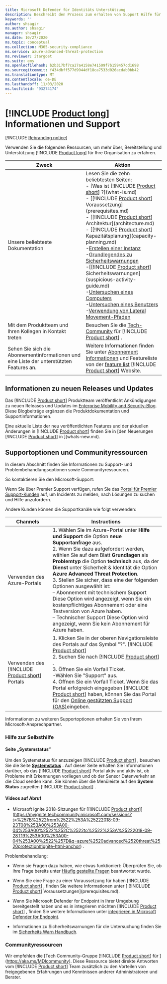```yaml
---
title: Microsoft Defender für Identitäts Unterstützung
description: Beschreibt den Prozess zum erhalten von Support Hilfe für Microsoft Defender für Identity.
keywords: ''
author: shsagir
ms.author: shsagir
manager: shsagir
ms.date: 10/27/2020
ms.topic: conceptual
ms.collection: M365-security-compliance
ms.service: azure-advanced-threat-protection
ms.reviewer: itargoet
ms.suite: ems
ms.openlocfilehash: b2b317bf7ca27a4158e741509f7b159457cd1698
ms.sourcegitcommit: f434dbff577d9944df18ca7533d026acdab0bb42
ms.translationtype: MT
ms.contentlocale: de-DE
ms.lasthandoff: 11/03/2020
ms.locfileid: "93274174"
---
```

# <a name="product-long-information-and-support"></a>[!INCLUDE [Product long](includes/product-long.md)] Informationen und Support

[!INCLUDE [Rebranding notice](includes/rebranding.md)]

Verwenden Sie die folgenden Ressourcen, um mehr über, Bereitstellung und Unterstützung [!INCLUDE [Product long](includes/product-long.md)] für Ihre Organisation zu erfahren.

|Zweck|Aktion|
|----|----|
|Unsere beliebteste Dokumentation|Lesen Sie die zehn beliebtesten Seiten:<br>- [Was ist [!INCLUDE [Product short](includes/product-short.md)] ?](what-is.md)<br>- [[!INCLUDE [Product short](includes/product-short.md)] Voraussetzung](prerequisites.md)<br>- [[!INCLUDE [Product short](includes/product-short.md)] Architektur](architecture.md)<br>- [[!INCLUDE [Product short](includes/product-short.md)] Kapazitätsplanung](capacity-planning.md)<br>-[Erstellen einer Instanz](install-step1.md)<br>-[Grundlegendes zu Sicherheitswarnungen](understanding-security-alerts.md)<br>-[[!INCLUDE [Product short](includes/product-short.md)] Sicherheitswarnungen](suspicious-activity-guide.md)<br>-[Untersuchen eines Computers](investigate-a-computer.md)<br>-[Untersuchen eines Benutzers](investigate-a-user.md)<br>-[Verwendung von Lateral Movement-Pfaden](investigate-lateral-movement-path.md)
|Mit dem Produktteam und Ihren Kollegen in Kontakt treten|Besuchen Sie die [Tech-Community](https://techcommunity.microsoft.com/t5/Azure-Advanced-Threat-Protection/bd-p/AzureAdvancedThreatProtection) für [!INCLUDE [Product short](includes/product-short.md)] .|
|Sehen Sie sich die Abonnementinformationen und eine Liste der unterstützten Features an.|Weitere Informationen finden Sie unter [Abonnement Informationen](https://www.microsoft.com/cloud-platform/azure-information-protection-pricing) und Featureliste von der [feature list](https://www.microsoft.com/cloud-platform/azure-information-protection-features) [!INCLUDE [Product short](includes/product-short.md)] Website.|

## <a name="information-about-new-releases-and-updates"></a>Informationen zu neuen Releases und Updates

Das [!INCLUDE [Product short](includes/product-short.md)] Produktteam veröffentlicht Ankündigungen zu neuen Releases und Updates im [Enterprise Mobility and Security-Blog](https://cloudblogs.microsoft.com/enterprisemobility/author/microsoft-advanced-threat-analytics-team/). Diese Blogbeiträge ergänzen die Produktdokumentation und Supportinformationen.

Eine aktuelle Liste der neu veröffentlichten Features und der aktuellen Änderungen in [!INCLUDE [Product short](includes/product-short.md)] finden Sie in [den Neuerungen [!INCLUDE [Product short](includes/product-short.md)] in ](whats-new.md).

## <a name="support-options-and-community-resources"></a>Supportoptionen und Communityressourcen

In diesem Abschnitt finden Sie Informationen zu Support- und Problembehandlungsoptionen sowie Communityressourcen.

So kontaktieren Sie den Microsoft-Support:

Wenn Sie über Premier Support verfügen, rufen Sie das [Portal für Premier Support-Kunden](https://premier.microsoft.com/) auf, um Incidents zu melden, nach Lösungen zu suchen und Hilfe anzufordern.

Andere Kunden können die Supportkanäle wie folgt verwenden:

| Channels|Instructions|
|------|-----|
|Verwenden des Azure-Portals|1. Wählen Sie im Azure-Portal unter **Hilfe und Support** die Option **neue Supportanfrage** aus. <br>2. Wenn Sie dazu aufgefordert werden, wählen Sie auf dem Blatt **Grundlagen** als **Problemtyp** die Option **technisch** aus, da der **Dienst** unter Sicherheit & Identität die Option **Azure Advanced Threat Protection**. <br>3. Stellen Sie sicher, dass eine der folgenden Optionen ausgewählt ist:<br>– Abonnement mit technischem Support Diese Option wird angezeigt, wenn Sie ein kostenpflichtiges Abonnement oder eine Testversion von Azure haben.<br>– Technischer Support Diese Option wird angezeigt, wenn Sie kein Abonnement für Azure haben.|
|Verwenden des [!INCLUDE [Product short](includes/product-short.md)] Portals| 1. Klicken Sie in der oberen Navigationsleiste des Portals auf das Symbol "?". [!INCLUDE [Product short](includes/product-short.md)]<br>2. Suchen Sie nach [!INCLUDE [Product short](includes/product-short.md)] .<br>3. Öffnen Sie ein Vorfall Ticket.<br>-Wählen Sie "Support" aus.<br>4. Öffnen Sie ein Vorfall Ticket. Wenn Sie das Portal erfolgreich eingegeben [!INCLUDE [Product short](includes/product-short.md)] haben, können Sie das Portal für den [Online gestützten Support (OAS)](https://support.microsoft.com/assistedsupportproducts)eingeben. |

Informationen zu weiteren Supportoptionen erhalten Sie von Ihrem Microsoft-Ansprechpartner.

### <a name="self-help"></a>Hilfe zur Selbsthilfe

#### <a name="system-status-page"></a>Seite „Systemstatus“

Um den Systemstatus für anzuzeigen [!INCLUDE [Product short](includes/product-short.md)] , besuchen Sie die Seite [**Systemstatus**](https://health.atp.azure.com/) . Auf dieser Seite erhalten Sie Informationen darüber, ob das [!INCLUDE [Product short](includes/product-short.md)] Portal aktiv und aktiv ist, ob Probleme mit Erkennungen vorliegen und ob der Sensor Datenverkehr an die Cloud senden kann. Sie können über die Menüleiste auf den **System Status** zugreifen [!INCLUDE [Product short](includes/product-short.md)] .

#### <a name="on-demand-videos"></a>Videos auf Abruf

- Microsoft Ignite 2018-Sitzungen für [[!INCLUDE [Product short](includes/product-short.md)]](https://myignite.techcommunity.microsoft.com/sessions?t=%257B%2522from%2522%253A%25222018-09-23T08%253A00%253A00-04%253A00%2522%252C%2522to%2522%253A%25222018-09-28T19%253A00%253A00-04%253A00%2522%257D&q=azure%2520advanced%2520threat%2520protection#ignite-html-anchor) .

Problembehandlung:

- Wenn sie Fragen dazu haben, wie etwas funktioniert: Überprüfen Sie, ob Ihre Frage bereits unter [Häufig gestellte Fragen](technical-faq.md) beantwortet wurde.

- Wenn Sie eine Frage zu einer Voraussetzung für haben [!INCLUDE [Product short](includes/product-short.md)] , finden Sie weitere Informationen unter [ [!INCLUDE [Product short](includes/product-short.md)] Voraussetzungen](prerequisites.md).

- Wenn Sie Microsoft Defender for Endpoint in Ihrer Umgebung bereitgestellt haben und es in integrieren möchten [!INCLUDE [Product short](includes/product-short.md)] , finden Sie weitere Informationen unter [integrieren in Microsoft Defender for Endpoint](integrate-mde.md).

- Informationen zu Sicherheitswarnungen für die Untersuchung finden Sie im [Sicherheits Warn Handbuch](suspicious-activity-guide.md).

### <a name="community-resources"></a>Communityressourcen

Wir empfehlen die [Tech Community-Gruppe [!INCLUDE [Product short](includes/product-short.md)] für ](https://aka.ms/MDIcommunity). Diese Ressource bietet direkte Antworten vom [!INCLUDE [Product short](includes/product-short.md)] Team zusätzlich zu den Vorteilen von freigegebenen Erfahrungen und Kenntnissen anderer Administratoren und Berater.
